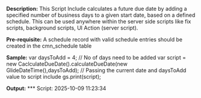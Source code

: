 **Description:**
This  Script Include  calculates a future due date by adding a specified number of business days to a given start date, based on a defined schedule.
This can be used anywhere within the server side scripts like fix scripts, background scripts, UI Action (server script).

**Pre-requisite:**
A schedule record with valid schedule entries should be created in the cmn_schedule table

**Sample:**
var daysToAdd = 4; // No of days need to be added
var script = new CaclculateDueDate().calculateDueDate(new GlideDateTime(),daysToAdd); // Passing the current date and daysToAdd value to script include
gs.print(script);

**Output:**
*** Script: 2025-10-09 11:23:34
